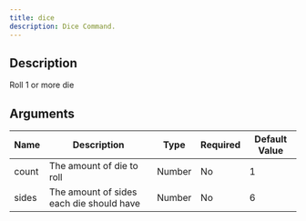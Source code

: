 ```yaml
---
title: dice
description: Dice Command.
---
```


## Description

Roll 1 or more die

## Arguments

| Name  | Description                              | Type   | Required | Default Value |
| ----- | ---------------------------------------- | ------ | -------- | ------------- |
| count | The amount of die to roll                | Number | No       | 1             |
| sides | The amount of sides each die should have | Number | No       | 6             |

